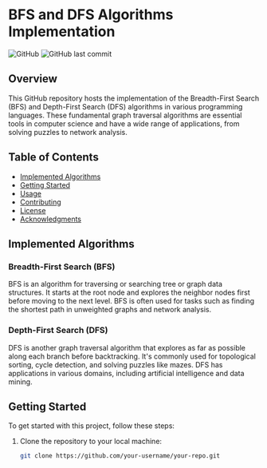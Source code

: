 # BFS and DFS Algorithms Implementation

![GitHub](https://img.shields.io/github/license/your-username/your-repo)
![GitHub last commit](https://img.shields.io/github/last-commit/your-username/your-repo)

## Overview

This GitHub repository hosts the implementation of the Breadth-First Search (BFS) and Depth-First Search (DFS) algorithms in various programming languages. These fundamental graph traversal algorithms are essential tools in computer science and have a wide range of applications, from solving puzzles to network analysis.

## Table of Contents

- [Implemented Algorithms](#implemented-algorithms)
- [Getting Started](#getting-started)
- [Usage](#usage)
- [Contributing](#contributing)
- [License](#license)
- [Acknowledgments](#acknowledgments)

## Implemented Algorithms

### Breadth-First Search (BFS)

BFS is an algorithm for traversing or searching tree or graph data structures. It starts at the root node and explores the neighbor nodes first before moving to the next level. BFS is often used for tasks such as finding the shortest path in unweighted graphs and network analysis.

### Depth-First Search (DFS)

DFS is another graph traversal algorithm that explores as far as possible along each branch before backtracking. It's commonly used for topological sorting, cycle detection, and solving puzzles like mazes. DFS has applications in various domains, including artificial intelligence and data mining.

## Getting Started

To get started with this project, follow these steps:

1. Clone the repository to your local machine:

   ```bash
   git clone https://github.com/your-username/your-repo.git
